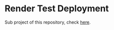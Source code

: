 # Render Test Deployment

Sub project of this repository, check [here](https://github.com/HR-Fahim/Full-Stack-Web-Development-RoadMap.git).